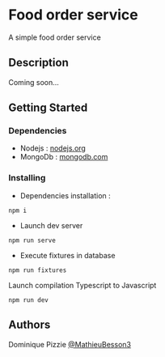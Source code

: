 # Food order service

A simple food order service

## Description

Coming soon...

## Getting Started

### Dependencies

- Nodejs : [nodejs.org](https://nodejs.org/en/download/)
- MongoDb : [mongodb.com](https://www.mongodb.com/docs/manual/installation/)

### Installing

* Dependencies installation :
```shell
npm i 
```

* Launch dev server
```shell
npm run serve
```

* Execute fixtures in database
```shell
npm run fixtures
```

Launch compilation Typescript to Javascript 
```shell
npm run dev
```

## Authors

Dominique Pizzie [@MathieuBesson3](https://twitter.com/BessonMathieu3)